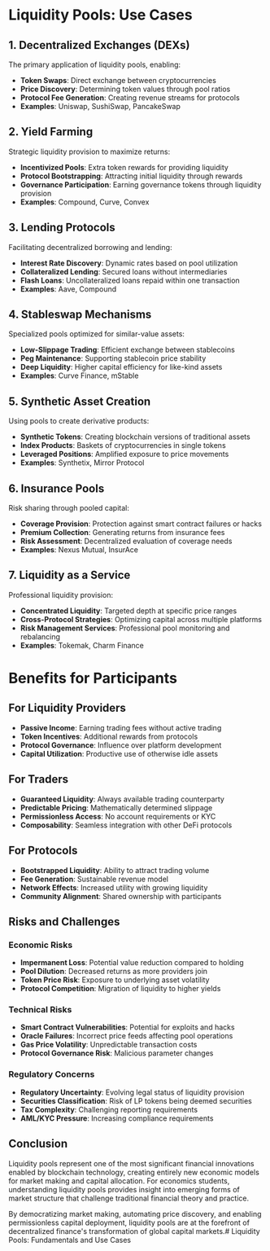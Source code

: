 # Liquidity Pools: Use Cases

## 1. Decentralized Exchanges (DEXs)

The primary application of liquidity pools, enabling:
- **Token Swaps**: Direct exchange between cryptocurrencies
- **Price Discovery**: Determining token values through pool ratios
- **Protocol Fee Generation**: Creating revenue streams for protocols
- **Examples**: Uniswap, SushiSwap, PancakeSwap

## 2. Yield Farming

Strategic liquidity provision to maximize returns:
- **Incentivized Pools**: Extra token rewards for providing liquidity
- **Protocol Bootstrapping**: Attracting initial liquidity through rewards
- **Governance Participation**: Earning governance tokens through liquidity provision
- **Examples**: Compound, Curve, Convex

## 3. Lending Protocols

Facilitating decentralized borrowing and lending:
- **Interest Rate Discovery**: Dynamic rates based on pool utilization
- **Collateralized Lending**: Secured loans without intermediaries
- **Flash Loans**: Uncollateralized loans repaid within one transaction
- **Examples**: Aave, Compound

## 4. Stableswap Mechanisms

Specialized pools optimized for similar-value assets:
- **Low-Slippage Trading**: Efficient exchange between stablecoins
- **Peg Maintenance**: Supporting stablecoin price stability
- **Deep Liquidity**: Higher capital efficiency for like-kind assets
- **Examples**: Curve Finance, mStable

## 5. Synthetic Asset Creation

Using pools to create derivative products:
- **Synthetic Tokens**: Creating blockchain versions of traditional assets
- **Index Products**: Baskets of cryptocurrencies in single tokens
- **Leveraged Positions**: Amplified exposure to price movements
- **Examples**: Synthetix, Mirror Protocol

## 6. Insurance Pools

Risk sharing through pooled capital:
- **Coverage Provision**: Protection against smart contract failures or hacks
- **Premium Collection**: Generating returns from insurance fees
- **Risk Assessment**: Decentralized evaluation of coverage needs
- **Examples**: Nexus Mutual, InsurAce

## 7. Liquidity as a Service

Professional liquidity provision:
- **Concentrated Liquidity**: Targeted depth at specific price ranges
- **Cross-Protocol Strategies**: Optimizing capital across multiple platforms
- **Risk Management Services**: Professional pool monitoring and rebalancing
- **Examples**: Tokemak, Charm Finance

# Benefits for Participants

## For Liquidity Providers
- **Passive Income**: Earning trading fees without active trading
- **Token Incentives**: Additional rewards from protocols
- **Protocol Governance**: Influence over platform development
- **Capital Utilization**: Productive use of otherwise idle assets

## For Traders
- **Guaranteed Liquidity**: Always available trading counterparty
- **Predictable Pricing**: Mathematically determined slippage
- **Permissionless Access**: No account requirements or KYC
- **Composability**: Seamless integration with other DeFi protocols

## For Protocols
- **Bootstrapped Liquidity**: Ability to attract trading volume
- **Fee Generation**: Sustainable revenue model
- **Network Effects**: Increased utility with growing liquidity
- **Community Alignment**: Shared ownership with participants

## Risks and Challenges

### Economic Risks
- **Impermanent Loss**: Potential value reduction compared to holding
- **Pool Dilution**: Decreased returns as more providers join
- **Token Price Risk**: Exposure to underlying asset volatility
- **Protocol Competition**: Migration of liquidity to higher yields

### Technical Risks
- **Smart Contract Vulnerabilities**: Potential for exploits and hacks
- **Oracle Failures**: Incorrect price feeds affecting pool operations
- **Gas Price Volatility**: Unpredictable transaction costs
- **Protocol Governance Risk**: Malicious parameter changes

### Regulatory Concerns
- **Regulatory Uncertainty**: Evolving legal status of liquidity provision
- **Securities Classification**: Risk of LP tokens being deemed securities
- **Tax Complexity**: Challenging reporting requirements
- **AML/KYC Pressure**: Increasing compliance requirements


## Conclusion

Liquidity pools represent one of the most significant financial innovations enabled by blockchain technology, creating entirely new economic models for market making and capital allocation. For economics students, understanding liquidity pools provides insight into emerging forms of market structure that challenge traditional financial theory and practice.

By democratizing market making, automating price discovery, and enabling permissionless capital deployment, liquidity pools are at the forefront of decentralized finance's transformation of global capital markets.# Liquidity Pools: Fundamentals and Use Cases